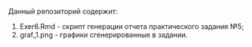 Данный репозиторий содержит:

1. Exer6.Rmd - скрипт генерации отчета практического задания №5;
3. graf_1.png - графики сгенерированные в задании.